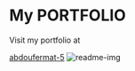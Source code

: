 # My PORTFOLIO
Visit my portfolio at 

[abdoufermat-5](https://abdoufermat-5.netlify.app/)
<img src="https://i.ibb.co/60TdWr2/readme-img.png" alt="readme-img" border="0">